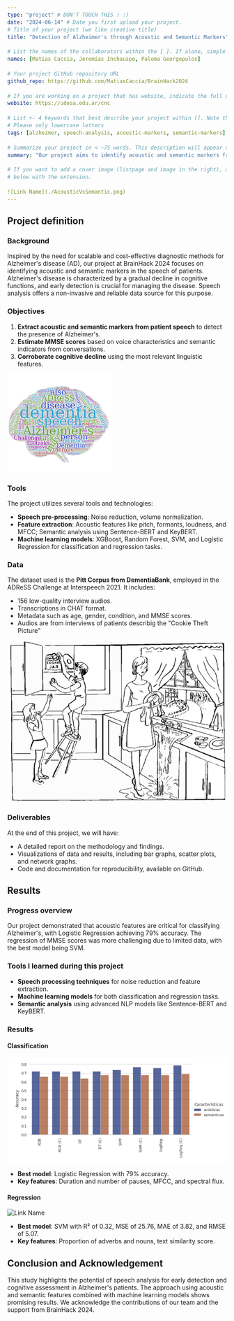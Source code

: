 ```yaml
---
type: "project" # DON'T TOUCH THIS ! :)
date: "2024-06-14" # Date you first upload your project.
# Title of your project (we like creative title)
title: "Detection of Alzheimer's through Acoustic and Semantic Markers"

# List the names of the collaborators within the [ ]. If alone, simple put your name within []
names: [Matías Caccia, Jeremías Inchauspe, Paloma Georgopulos]

# Your project GitHub repository URL
github_repo: https://github.com/MatiasCaccia/BrainHack2024

# If you are working on a project that has website, indicate the full url including "https://" below or leave it empty.
website: https://udesa.edu.ar/cnc

# List +- 4 keywords that best describe your project within []. Note that the project summary also involves a number of key words. Those are listed on top of the [github repository](https://github.com/brainhack-school2020/project_template), click `manage topics`.
# Please only lowercase letters
tags: [alzheimer, speech-analysis, acoustic-markers, semantic-markers]

# Summarize your project in < ~75 words. This description will appear at the top of your page and on the list page with other projects..
summary: "Our project aims to identify acoustic and semantic markers from the speech of Alzheimer's patients to detect the disease and estimate MMSE scores using machine learning models. This approach offers a scalable and cost-effective method for early diagnosis."

# If you want to add a cover image (listpage and image in the right), add it to your directory and indicate the name
# below with the extension.

![Link Name](./AcousticVsSemantic.png)
---
```

<!-- This is an html comment and this won't appear in the rendered page. You are now editing the "content" area, the core of your description. Everything that you can do in markdown is allowed below. We added a couple of comments to guide your through documenting your progress. -->

## Project definition

### Background

Inspired by the need for scalable and cost-effective diagnostic methods for Alzheimer's disease (AD), our project at BrainHack 2024 focuses on identifying acoustic and semantic markers in the speech of patients. Alzheimer's disease is characterized by a gradual decline in cognitive functions, and early detection is crucial for managing the disease. Speech analysis offers a non-invasive and reliable data source for this purpose.

### Objectives

1. **Extract acoustic and semantic markers from patient speech** to detect the presence of Alzheimer's.
2. **Estimate MMSE scores** based on voice characteristics and semantic indicators from conversations.
3. **Corroborate cognitive decline** using the most relevant linguistic features.

![Link Name](./Interspeech2021.png)

### Tools

The project utilizes several tools and technologies:
 * **Speech pre-processing**: Noise reduction, volume normalization.
 * **Feature extraction**: Acoustic features like pitch, formants, loudness, and MFCC; Semantic analysis using Sentence-BERT and KeyBERT.
 * **Machine learning models**: XGBoost, Random Forest, SVM, and Logistic Regression for classification and regression tasks.

### Data

The dataset used is the **Pitt Corpus from DementiaBank**, employed in the ADReSS Challenge at Interspeech 2021. It includes:
- 156 low-quality interview audios.
- Transcriptions in CHAT format.
- Metadata such as age, gender, condition, and MMSE scores.
- Audios are from interviews of patients describig the "Cookie Theft Picture"

![Link Name](./CookeTheftEnhance.png)

### Deliverables

At the end of this project, we will have:
 - A detailed report on the methodology and findings.
 - Visualizations of data and results, including bar graphs, scatter plots, and network graphs.
 - Code and documentation for reproducibility, available on GitHub.

## Results

### Progress overview

Our project demonstrated that acoustic features are critical for classifying Alzheimer's, with Logistic Regression achieving 79% accuracy. The regression of MMSE scores was more challenging due to limited data, with the best model being SVM.

### Tools I learned during this project

 * **Speech processing techniques** for noise reduction and feature extraction.
 * **Machine learning models** for both classification and regression tasks.
 * **Semantic analysis** using advanced NLP models like Sentence-BERT and KeyBERT.

### Results

#### Classification

![Link Name](./ClassifierResults.png)

- **Best model**: Logistic Regression with 79% accuracy.
- **Key features**: Duration and number of pauses, MFCC, and spectral flux.

#### Regression

![Link Name](./R2Results.jpg)

- **Best model**: SVM with R² of 0.32, MSE of 25.76, MAE of 3.82, and RMSE of 5.07.
- **Key features**: Proportion of adverbs and nouns, text similarity score.

## Conclusion and Acknowledgement

This study highlights the potential of speech analysis for early detection and cognitive assessment in Alzheimer's patients. The approach using acoustic and semantic features combined with machine learning models shows promising results. We acknowledge the contributions of our team and the support from BrainHack 2024.


